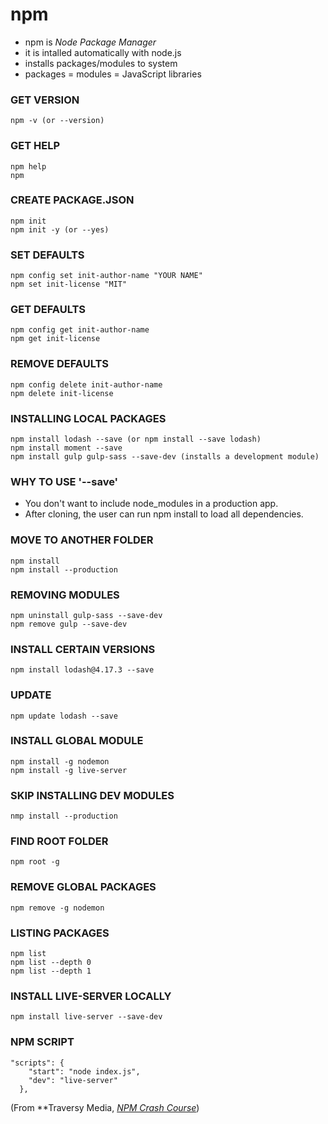 # npm
* npm is _Node Package Manager_
* it is intalled automatically with node.js
* installs packages/modules to system
* packages = modules = JavaScript libraries

### GET VERSION
    npm -v (or --version)

### GET HELP
    npm help
    npm

### CREATE PACKAGE.JSON
    npm init
    npm init -y (or --yes)

### SET DEFAULTS
    npm config set init-author-name "YOUR NAME"
    npm set init-license "MIT"

### GET DEFAULTS
    npm config get init-author-name
    npm get init-license

### REMOVE DEFAULTS
    npm config delete init-author-name
    npm delete init-license

### INSTALLING LOCAL PACKAGES
    npm install lodash --save (or npm install --save lodash)
    npm install moment --save
    npm install gulp gulp-sass --save-dev (installs a development module)

### WHY TO USE '--save'
* You don't want to include node_modules in a production app.  
* After cloning, the user can run npm install to load all dependencies.

### MOVE TO ANOTHER FOLDER
    npm install
    npm install --production

### REMOVING MODULES
    npm uninstall gulp-sass --save-dev
    npm remove gulp --save-dev

### INSTALL CERTAIN VERSIONS
    npm install lodash@4.17.3 --save

### UPDATE
    npm update lodash --save

### INSTALL GLOBAL MODULE
    npm install -g nodemon
    npm install -g live-server

### SKIP INSTALLING DEV MODULES
    nmp install --production

### FIND ROOT FOLDER
    npm root -g

### REMOVE GLOBAL PACKAGES
    npm remove -g nodemon

### LISTING PACKAGES
    npm list
    npm list --depth 0
    npm list --depth 1

### INSTALL LIVE-SERVER LOCALLY
    npm install live-server --save-dev

### NPM SCRIPT
    "scripts": {
        "start": "node index.js",
        "dev": "live-server"
      },

(From **Traversy Media, [*NPM Crash Course*](https://www.youtube.com/watch?v=jHDhaSSKmB0))
